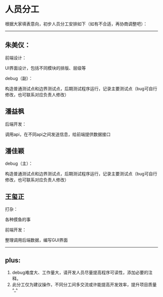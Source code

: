 # 人员分工

根据大家填表意向，初步人员分工安排如下（如有不合适，再协商调整吧）：

---

## 朱美仪：

前端设计：

UI界面设计，包括不同模块的排版、层级等

debug（副）：

构造普通测试点和边界测试点，后期测试程序运行，记录主要测试点（bug可自行修改，也可联系对应负责人修改）

## 潘益枫

后端开发：

调用api，在不同api之间发送信息，给前端提供数据接口

## 潘佳颖

debug（主）：

构造普通测试点和边界测试点，后期测试程序运行，记录主要测试点（bug可自行修改，也可联系对应负责人修改）

## 王玺正

打杂：

各种摸鱼的事

前端开发：

整理调用后端数据，编写GUI界面

---

## plus:

1. debug难度大、工作量大，请开发人员尽量提高程序可读性，添加必要的注释。
2. 此分工仅为建议操作，不同分工间多交流或许能提高开发效率，提升项目质量^_^